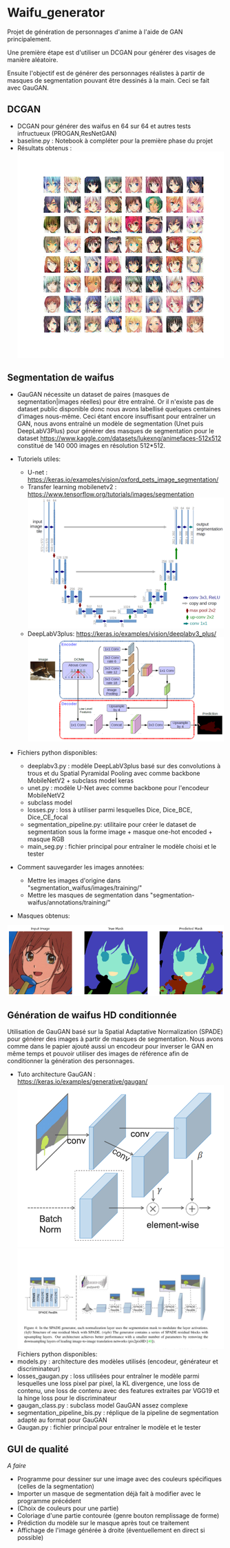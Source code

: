 # Waifu_generator

Projet de génération de personnages d'anime à l'aide de GAN principalement.

Une première étape est d'utiliser un DCGAN pour générer des visages de manière aléatoire.

Ensuite l'objectif est de générer des personnages réalistes à partir de masques de segmentation pouvant être dessinés à la main. Ceci se fait avec GauGAN.

## DCGAN

- DCGAN pour générer des waifus en 64 sur 64 et autres tests infructueux (PROGAN,ResNetGAN)
- baseline.py : Notebook à compléter pour la première phase du projet
- Résultats obtenus :
![alt text](https://github.com/Rubiksman78/Waifu_generator/blob/main/images/generated_images_e064.png?raw=true)

## Segmentation de waifus

- GauGAN nécessite un dataset de paires (masques de segmentation|images réelles)
pour être entraîné. Or il n'existe pas de dataset public disponible donc
nous avons labellisé quelques centaines d'images nous-même. Ceci étant
encore insuffisant pour entraîner un GAN, nous avons entraîné un modèle de
segmentation (Unet puis DeepLabV3Plus) pour générer des masques de segmentation
pour le dataset https://www.kaggle.com/datasets/lukexng/animefaces-512x512 
constitué de 140 000 images en résolution 512*512. 

- Tutoriels utiles:
    - U-net : https://keras.io/examples/vision/oxford_pets_image_segmentation/
    - Transfer learning mobilenetv2 : https://www.tensorflow.org/tutorials/images/segmentation
    ![alt text](https://github.com/Rubiksman78/Waifu_generator/blob/main/images/u-net-architecture-1024x682.png)
    - DeepLabV3plus: https://keras.io/examples/vision/deeplabv3_plus/
    ![alt text](https://github.com/Rubiksman78/Waifu_generator/blob/main/images/1%202mYfKnsX1IqCCSItxpXSGA.png)

- Fichiers python disponibles:
    - deeplabv3.py : modèle DeepLabV3plus basé sur des convolutions à trous
    et du Spatial Pyramidal Pooling avec comme backbone MobileNetV2 +
    subclass model keras
    - unet.py : modèle U-Net avec comme backbone pour l'encodeur MobileNetV2
    + subclass model
    - losses.py : loss à utiliser parmi lesquelles Dice, Dice_BCE, Dice_CE_focal
    - segmentation_pipeline.py: utilitaire pour créer le dataset de segmentation
    sous la forme image + masque one-hot encoded + masque RGB
    - main_seg.py : fichier principal pour entraîner le modèle choisi et le tester

- Comment sauvegarder les images annotées:
    - Mettre les images d'origine dans "segmentation_waifus/images/training/"
    - Mettre les masques de segmentation dans "segmentation-waifus/annotations/training/"

- Masques obtenus: 

![alt text](https://github.com/Rubiksman78/Waifu_generator/blob/main/images/output.png)
## Génération de waifus HD conditionnée

Utilisation de GauGAN basé sur la Spatial Adaptative Normalization (SPADE) 
pour générer des images à partir de masques de segmentation.
Nous avons comme dans le papier ajouté aussi un encodeur pour inverser
le GAN en même temps et pouvoir utiliser des images de référence afin
de conditionner la génération des personnages.
- Tuto architecture GauGAN : https://keras.io/examples/generative/gaugan/
![alt text](https://github.com/Rubiksman78/Waifu_generator/blob/main/images/spade_layer.png)
![alt text](https://github.com/Rubiksman78/Waifu_generator/blob/main/images/D-YnPm-WwAAvG_G.jpg)
Fichiers python disponibles:
- models.py : architecture des modèles utilisés (encodeur, générateur et
discriminateur)
- losses_gaugan.py : loss utilisées pour entraîner le modèle parmi lesquelles
une loss pixel par pixel, la KL divergence, une loss de contenu, une loss
de contenu avec des features extraites par VGG19 et la hinge loss pour le 
discriminateur
- gaugan_class.py : subclass model GauGAN assez complexe 
- segmentation_pipeline_bis.py : réplique de la pipeline de segmentation
adapté au format pour GauGAN
- Gaugan.py : fichier principal pour entraîner le modèle et le tester

## GUI de qualité

*A faire*
- Programme pour dessiner sur une image avec des couleurs spécifiques (celles de la segmentation)
- Importer un masque de segmentation déjà fait à modifier avec le programme précédent
- (Choix de couleurs pour une partie)
- Coloriage d'une partie contourée (genre bouton remplissage de forme)
- Prédiction du modèle sur le masque après tout ce traitement
- Affichage de l'image générée à droite (éventuellement en direct si possible)
